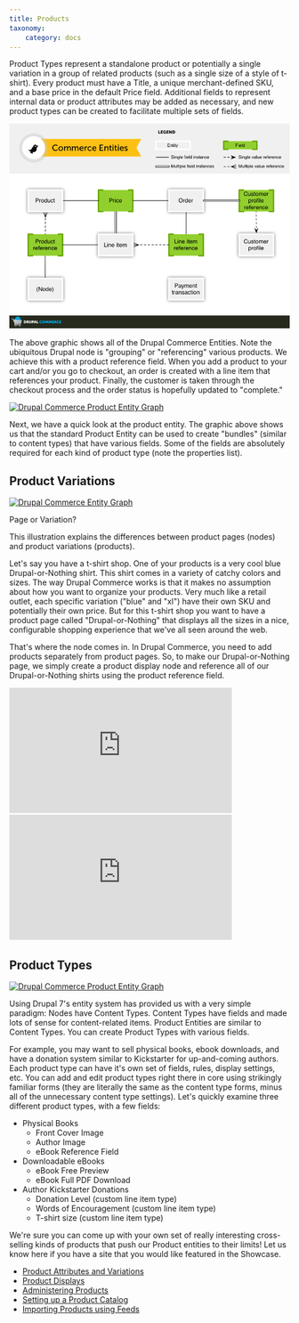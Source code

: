 ```yaml
---
title: Products
taxonomy:
    category: docs
---
```

<div class="docs-enhanced">
<p>Product Types represent a standalone product or potentially a single variation in a group of related products (such as a single size of a style of t-shirt). Every product must have a Title, a unique merchant-defined SKU, and a base price in the default Price field.  Additional fields to represent internal data or product attributes may be added as necessary, and new product types can be created to facilitate multiple sets of fields.</p>

<div class="screenshot">
    <a href="Entity.png">
        <img src="Entity.png" alt="Drupal Commerce Entities" />
    </a>
</div>
<p>The above graphic shows all of the Drupal Commerce Entities. Note the ubiquitous Drupal node is "grouping" or "referencing" various products. We achieve this with a product reference field. When you add a product to your cart and/or you go to checkout, an order is created with a line item that references your product. Finally, the customer is taken through the checkout process and the order status is hopefully updated to "complete."</p>

<div class="screenshot">
    <a href="/sites/default/files/docs/CK-Product-Entity.png">
        <img src="/sites/default/files/docs/CK-Product-Entity.png" alt="Drupal Commerce Product Entity Graph" />
    </a>
</div>

<p>Next, we have a quick look at the product entity. The graphic above shows us that the standard Product Entity can be used to create "bundles" (similar to content types) that have various fields. Some of the fields are absolutely required for each kind of product type (note the properties list).</p>


<h2>Product Variations</h2>

<div class="screenshot screenshot-caption">
    <div class="img">
        <a href="/sites/default/files/docs/CK-Entity-or-Node.jpg">
            <img src="/sites/default/files/docs/CK-Entity-or-Node.jpg" alt="Drupal Commerce Entity Graph" />
        </a>
    </div>
    <div class="caption">
        <p class="caption-title">Page or Variation?</p>
        <p>This illustration explains the differences between product pages (nodes) and product variations (products).</p>
    </div>
</div>

<p>Let's say you have a t-shirt shop. One of your products is a very cool blue Drupal-or-Nothing shirt. This shirt comes in a variety of catchy colors and sizes. The way Drupal Commerce works is that it makes no assumption about how you want to organize your products. Very much like a retail outlet, each specific variation ("blue" and "xl") have their own SKU and potentially their own price. But for this t-shirt shop you want to have a product page called "Drupal-or-Nothing" that displays all the sizes in a nice, configurable shopping experience that we've all seen around the web.</p>
<p>That's where the node comes in. In Drupal Commerce, you need to add products separately from product pages. So, to make our Drupal-or-Nothing page, we simply create a product display node and reference all of our Drupal-or-Nothing shirts using the product reference field.</p>

<iframe src="http://player.vimeo.com/video/40933753?portrait=0" width="400" height="225" frameborder="0" webkitAllowFullScreen mozallowfullscreen allowFullScreen></iframe>

<iframe src="http://player.vimeo.com/video/34385004?portrait=0" width="400" height="225" frameborder="0" webkitAllowFullScreen mozallowfullscreen allowFullScreen></iframe>

<h2>Product Types</h2>

<div class="screenshot">
    <a href="/sites/default/files/docs/CK-Product-Entity.png">
        <img src="/sites/default/files/docs/CK-Product-Entity.png" alt="Drupal Commerce Product Entity Graph" />
    </a>
</div>

<p>Using Drupal 7's entity system has provided us with a very simple paradigm: Nodes have Content Types. Content Types have fields and made lots of sense for content-related items. Product Entities are similar to Content Types. You can create Product Types with various fields.</p>
<p>For example, you may want to sell physical books, ebook downloads, and have a donation system similar to Kickstarter for up-and-coming authors. Each product type can have it's own set of fields, rules, display settings, etc. You can add and edit product types right there in core using strikingly familiar forms (they are literally the same as the content type forms, minus all of the unnecessary content type settings). Let's quickly examine three different product types, with a few fields:</p>
<ul>
  <li>Physical Books
    <ul>
      <li>Front Cover Image</li>
      <li>Author Image</li>
      <li>eBook Reference Field</li>
    </ul>
  </li>
  <li>Downloadable eBooks
    <ul>
      <li>eBook Free Preview</li>
      <li>eBook Full PDF Download</li>
    </ul>
  </li>
  <li>Author Kickstarter Donations
    <ul>
      <li>Donation Level (custom line item type)</li>
      <li>Words of Encouragement (custom line item type)</li>
      <li>T-shirt size (custom line item type)</li>
    </ul>
  </li>
</ul></p>
<p>We're sure you can come up with your own set of really interesting cross-selling kinds of products that push our Product entities to their limits! Let us know here if you have a site that you would like featured in the Showcase.</p>
</div>



<ul>
<li><a href="https://docs.drupalcommerce.org/commerce1/user-guide/products/product-attributes-and-variations">Product Attributes and Variations</a></li>  
<li><a href="https://docs.drupalcommerce.org/commerce1/user-guide/products/product-displays">Product Displays</a></li>  
<li><a href="https://docs.drupalcommerce.org/commerce1/user-guide/products/administering-products">Administering Products</a></li>  
<li><a href="https://docs.drupalcommerce.org/commerce1/user-guide/products/setting-up-a-product-catalog">Setting up a Product Catalog</a></li>  
<li><a href="https://docs.drupalcommerce.org/commerce1/user-guide/products/importing-products-using-feeds">Importing Products using Feeds</a></li>  
</ul>